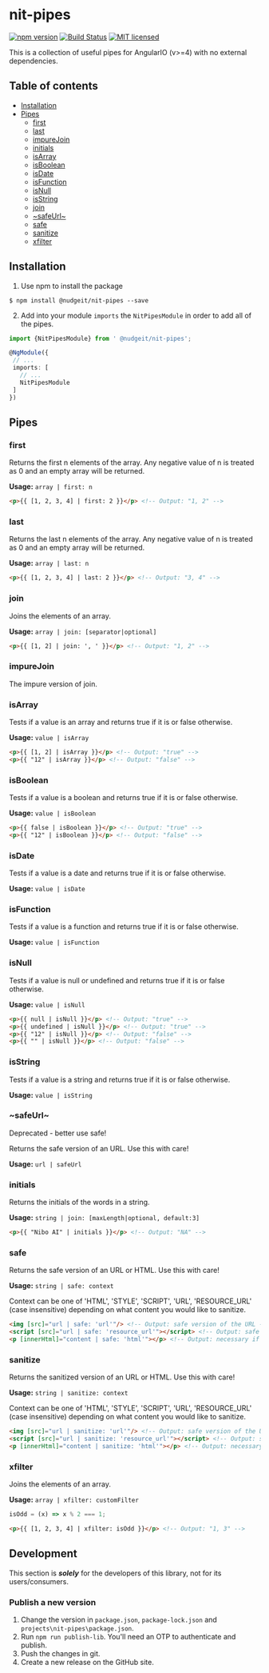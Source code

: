 # nit-pipes  
[![npm version](https://badge.fury.io/js/%40nudgeit%2Fnit-pipes.svg)](https://badge.fury.io/js/%40nudgeit%2Fnit-pipes)
[![Build Status](https://travis-ci.org/nibo-ai/nit-pipes.svg?branch=master)](https://travis-ci.org/nibo-ai/nit-pipes)
[![MIT licensed](https://img.shields.io/badge/license-MIT-blue.svg?style=flat-square)](https://github.com/NudgeIT/nit-pipes/blob/master/LICENSE)

This is a collection of useful pipes for AngularIO (v>=4) with no external dependencies.

## Table of contents

 - [Installation](#installation)
 - [Pipes](#Pipes)
	- [first](#first)
	- [last](#last)
	- [impureJoin](#impureJoin)
	- [initials](#initials)
	- [isArray](#isArray)
	- [isBoolean](#isBoolean)
	- [isDate](#isDate)
	- [isFunction](#isFunction)
	- [isNull](#isNull)
	- [isString](#isString)
	- [join](#join)
	- [~safeUrl~](#safeUrl)
	- [safe](#safe)
	- [sanitize](#sanitize)
	- [xfilter](#xfilter)

## Installation

1. Use npm to install the package

  ```terminal
  $ npm install @nudgeit/nit-pipes --save
  ```

2. Add into your module `imports` the `NitPipesModule` in order to add all of the pipes.

  ```typescript
  import {NitPipesModule} from ' @nudgeit/nit-pipes';

  @NgModule({
   // ...
   imports: [
	 // ...
	 NitPipesModule
   ]
  })
  ```

## Pipes

### first

Returns the first n elements of the array. Any negative value of n is treated as 0 and an empty array will be returned.

**Usage:** `array | first: n`

```html
<p>{{ [1, 2, 3, 4] | first: 2 }}</p> <!-- Output: "1, 2" -->
```

### last

Returns the last n elements of the array. Any negative value of n is treated as 0 and an empty array will be returned.

**Usage:** `array | last: n`

```html
<p>{{ [1, 2, 3, 4] | last: 2 }}</p> <!-- Output: "3, 4" -->
```

### join

Joins the elements of an array.

**Usage:** `array | join: [separator|optional]`

```html
<p>{{ [1, 2] | join: ', ' }}</p> <!-- Output: "1, 2" -->
```

### impureJoin

The impure version of join.

### isArray

Tests if a value is an array and returns true if it is or false otherwise.

**Usage:** `value | isArray`

```html
<p>{{ [1, 2] | isArray }}</p> <!-- Output: "true" -->
<p>{{ "12" | isArray }}</p> <!-- Output: "false" -->
```

### isBoolean

Tests if a value is a boolean and returns true if it is or false otherwise.

**Usage:** `value | isBoolean`

```html
<p>{{ false | isBoolean }}</p> <!-- Output: "true" -->
<p>{{ "12" | isBoolean }}</p> <!-- Output: "false" -->
```

### isDate

Tests if a value is a date and returns true if it is or false otherwise.

**Usage:** `value | isDate`

### isFunction

Tests if a value is a function and returns true if it is or false otherwise.

**Usage:** `value | isFunction`

### isNull

Tests if a value is null or undefined and returns true if it is or false otherwise.

**Usage:** `value | isNull`

```html
<p>{{ null | isNull }}</p> <!-- Output: "true" -->
<p>{{ undefined | isNull }}</p> <!-- Output: "true" -->
<p>{{ "12" | isNull }}</p> <!-- Output: "false" -->
<p>{{ "" | isNull }}</p> <!-- Output: "false" -->
```

### isString

Tests if a value is a string and returns true if it is or false otherwise.

**Usage:** `value | isString`

### ~safeUrl~

Deprecated - better use safe!

Returns the safe version of an URL. Use this with care!

**Usage:** `url | safeUrl`

### initials

Returns the initials of the words in a string.

**Usage:** `string | join: [maxLength|optional, default:3]`

```html
<p>{{ "Nibo AI" | initials }}</p> <!-- Output: "NA" -->
```
### safe

Returns the safe version of an URL or HTML. Use this with care!

**Usage:** `string | safe: context`

Context can be one of 'HTML', 'STYLE', 'SCRIPT', 'URL', 'RESOURCE_URL' (case insensitive) 
depending on what content you would like to sanitize.

```html
<img [src]="url | safe: 'url'"/> <!-- Output: safe version of the URL -->
<script [src]="url | safe: 'resource_url'"></script> <!-- Output: safe version of the URL -->
<p [innerHtml]="content | safe: 'html'"></p> <!-- Output: necessary if content contains tags like SCRIPT -->
```

### sanitize

Returns the sanitized version of an URL or HTML. Use this with care!

**Usage:** `string | sanitize: context`

Context can be one of 'HTML', 'STYLE', 'SCRIPT', 'URL', 'RESOURCE_URL' (case insensitive) 
depending on what content you would like to sanitize.

```html
<img [src]="url | sanitize: 'url'"/> <!-- Output: safe version of the URL -->
<script [src]="url | sanitize: 'resource_url'"></script> <!-- Output: safe version of the URL -->
<p [innerHtml]="content | sanitize: 'html'"></p> <!-- Output: necessary if content contains tags like SCRIPT -->
```

### xfilter

Joins the elements of an array.

**Usage:** `array | xfilter: customFilter`

```typescript
isOdd = (x) => x % 2 === 1;
```

```html
<p>{{ [1, 2, 3, 4] | xfilter: isOdd }}</p> <!-- Output: "1, 3" -->
```

## Development

This section is ***solely*** for the developers of this library, not for its users/consumers.

### Publish a new version
1. Change the version in `package.json`, `package-lock.json` and `projects\nit-pipes\package.json`.
2. Run `npm run publish-lib`. You'll need an OTP to authenticate and publish.
3. Push the changes in git.
4. Create a new release on the GitHub site.
